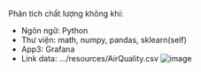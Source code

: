 Phân tích chất lượng không khí:
- Ngôn ngữ: Python
- Thư viện: math, numpy, pandas, sklearn(self)
- App3: Grafana
- Link data: .../resources/AirQuality.csv
![image](https://github.com/jaenguyen/AirQuality/assets/133622536/2fee6ff5-c6f2-46e5-a65d-3ca90b5a98b7)

